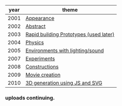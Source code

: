 |year|theme|
|-|-|
|2001|[Appearance](./2001/)
|2002|[Abstract](./2002/)
|2003|[Rapid building Prototypes (used later)](./2003/)
|2004|[Physics](./2004/)
|2005|[Environments with lighting/sound](./2005/)
|2007|[Experiments](./2007/)
|2008|[Constructions](./2008/)
|2009|[Movie creation](./2009/)
|2010|[3D generation using JS and SVG](./2010/)

### uploads continuing.
